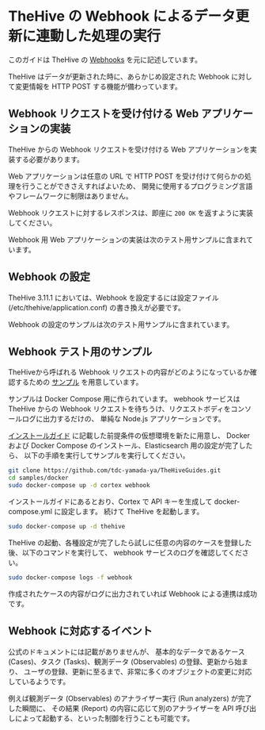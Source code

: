 # TheHive の Webhook によるデータ更新に連動した処理の実行

このガイドは TheHive の [Webhooks](https://github.com/TheHive-Project/TheHiveDocs/blob/master/admin/webhooks.md) を元に記述しています。

TheHive はデータが更新された時に、あらかじめ設定された Webhook に対して変更情報を HTTP POST する機能が備わっています。

## Webhook リクエストを受け付ける Web アプリケーションの実装

TheHive からの Webhook リクエストを受け付ける Web アプリケーションを実装する必要があります。

Web アプリケーションは任意の URL で HTTP POST を受け付けて何らかの処理を行うことができさえすればよいため、
開発に使用するプログラミング言語やフレームワークに制限はありません。

Webhook リクエストに対するレスポンスは、即座に `200 OK` を返すように実装してください。

Webhook 用 Web アプリケーションの実装は次のテスト用サンプルに含まれています。 

## Webhook の設定

TheHive 3.11.1 においては、Webhook を設定するには設定ファイル (/etc/thehive/application.conf) の書き換えが必要です。

Webhook の設定のサンプルは次のテスト用サンプルに含まれています。

## Webhook テスト用のサンプル

TheHiveから呼ばれる Webhook リクエストの内容がどのようになっているか確認するための
[サンプル](https://github.com/tdc-yamada-ya/TheHiveGuides/tree/master/samples/docker) を用意しています。

サンプルは Docker Compose 用に作られています。
webhook サービスは TheHive からの Webhook リクエストを待ちうけ、リクエストボディをコンソールログに出力するだけの、
単純な Node.js アプリケーションです。

[インストールガイド](./install.md) に記載した前提条件の仮想環境を新たに用意し、
Docker および Docker Compose のインストール、Elasticsearch 用の設定が完了したら、
以下の手順を実行してサンプルを実行してください。

```bash
git clone https://github.com/tdc-yamada-ya/TheHiveGuides.git
cd samples/docker
sudo docker-compose up -d cortex webhook
```

インストールガイドにあるとおり、Cortex で API キーを生成して docker-compose.yml に設定します。
続けて TheHive を起動します。

```bash
sudo docker-compose up -d thehive
```

TheHive の起動、各種設定が完了したら試しに任意の内容のケースを登録した後、以下のコマンドを実行して、
webhook サービスのログを確認してください。

```bash
sudo docker-compose logs -f webhook
```

作成されたケースの内容がログに出力されていれば Webhook による連携は成功です。

## Webhook に対応するイベント

公式のドキュメントには記載がありませんが、
基本的なデータであるケース (Cases)、タスク (Tasks)、観測データ (Observables) の登録、更新から始まり、
ユーザの登録、更新に至るまで、非常に多くのオブジェクトの変更に対応しているようです。

例えば観測データ (Observables) のアナライザー実行 (Run analyzers) が完了した瞬間に、
その結果 (Report) の内容に応じて別のアナライザーを API 呼び出しによって起動する、といった制御を行うことも可能です。

